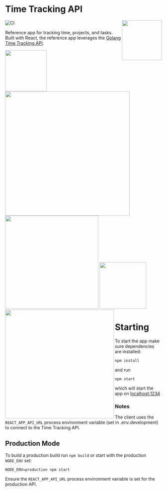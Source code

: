 # Time Tracking API

<img align="right" width="128" src="https://user-images.githubusercontent.com/479339/74610686-49244e80-50aa-11ea-8a3d-dd4a11856d6c.png">

![CI](https://github.com/BryanMorgan/time-tracking-app/workflows/CI/badge.svg)

Reference app for tracking time, projects, and tasks. Built with React, the reference app leverages the [Golang Time Tracking API](https://github.com/BryanMorgan/time-tracking-app).


<img align="left" width="133" src="https://user-images.githubusercontent.com/479339/96385971-45baf880-114c-11eb-8cbd-968c9330544c.png">
<img align="left"  width="400" src="https://user-images.githubusercontent.com/479339/96385942-0be9f200-114c-11eb-8028-d4dd9cd69ed4.png">
<img width="300" src="https://user-images.githubusercontent.com/479339/96386268-66844d80-114e-11eb-8c6d-6b5c0e84a34f.png">
<img align="left" width="350" src="https://user-images.githubusercontent.com/479339/96385864-81a18e00-114b-11eb-9bf8-7580defb3c31.png">
<img width="150" src="https://user-images.githubusercontent.com/479339/96386347-1659bb00-114f-11eb-9f40-7db19c8db4ec.png">




# Starting
To start the app make sure dependencies are installed:
```
npm install
```

and run
```
npm start
```
which will start the app on [localhost:1234](http://localhost:1234)

### Notes
The client uses the `REACT_APP_API_URL` process environment variable (set in .env.development) to connect to the Time Tracking API.

## Production Mode
To build a production build run `npm build` or start with the production `NODE_ENV` set:

```
NODE_ENV=production npm start
```
Ensure the `REACT_APP_API_URL` process environment variable is set for the production API.


